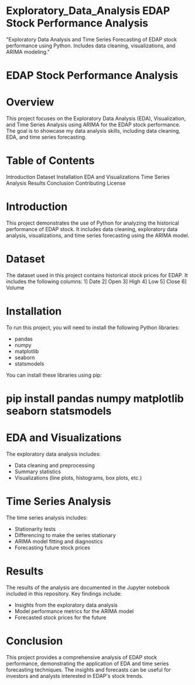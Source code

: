 # Exploratory_Data_Analysis EDAP Stock Performance Analysis
"Exploratory Data Analysis and Time Series Forecasting of EDAP stock performance using Python. Includes data cleaning, visualizations, and ARIMA modeling."

# EDAP Stock Performance Analysis
# Overview
This project focuses on the Exploratory Data Analysis (EDA), Visualization, and Time Series Analysis using ARIMA for the EDAP stock performance. The goal is to showcase my data analysis skills, including data cleaning, EDA, and time series forecasting.

# Table of Contents
Introduction
Dataset
Installation
EDA and Visualizations
Time Series Analysis
Results
Conclusion
Contributing
License

# Introduction
This project demonstrates the use of Python for analyzing the historical performance of EDAP stock. It includes data cleaning, exploratory data analysis, visualizations, and time series forecasting using the ARIMA model.

# Dataset
The dataset used in this project contains historical stock prices for EDAP. It includes the following columns:
1] Date
2] Open
3] High
4] Low
5] Close
6] Volume

# Installation
To run this project, you will need to install the following Python libraries:
* pandas
* numpy
* matplotlib
* seaborn
* statsmodels
  
You can install these libraries using pip:
# pip install pandas numpy matplotlib seaborn statsmodels

# EDA and Visualizations
The exploratory data analysis includes:
* Data cleaning and preprocessing
* Summary statistics
* Visualizations (line plots, histograms, box plots, etc.)

# Time Series Analysis
The time series analysis includes:
* Stationarity tests
* Differencing to make the series stationary
* ARIMA model fitting and diagnostics
* Forecasting future stock prices

# Results
The results of the analysis are documented in the Jupyter notebook included in this repository. Key findings include:
* Insights from the exploratory data analysis
* Model performance metrics for the ARIMA model
* Forecasted stock prices for the future
  
# Conclusion
This project provides a comprehensive analysis of EDAP stock performance, demonstrating the application of EDA and time series forecasting techniques. The insights and forecasts can be useful for investors and analysts interested in EDAP's stock trends.


